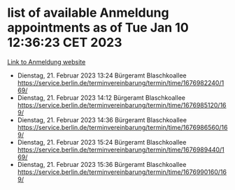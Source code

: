 # list of available Anmeldung appointments as of Tue Jan 10 12:36:23 CET 2023
[Link to Anmeldung website](https://service.berlin.de/terminvereinbarung/termin/tag.php?termin=0&anliegen[]=120686&dienstleisterlist=122210,122217,327316,122219,327312,122227,327314,122231,327346,122243,327348,122252,329742,122260,329745,122262,329748,122254,329751,122271,327278,122273,327274,122277,327276,330436,122280,327294,122282,327290,122284,327292,327539,122291,327270,122285,327266,122286,327264,122296,327268,150230,329760,122301,327282,122297,327286,122294,327284,122312,329763,122314,329775,122304,327330,122311,327334,122309,327332,122281,327352,122279,329772,122276,327324,122274,327326,122267,329766,122246,327318,122251,327320,122257,327322,122208,327298,122226,327300,121362,121364&herkunft=http%3A%2F%2Fservice.berlin.de%2Fdienstleistung%2F120686%2F)
- Dienstag, 21. Februar 2023 13:24 Bürgeramt Blaschkoallee https://service.berlin.de/terminvereinbarung/termin/time/1676982240/169/
- Dienstag, 21. Februar 2023 14:12 Bürgeramt Blaschkoallee https://service.berlin.de/terminvereinbarung/termin/time/1676985120/169/
- Dienstag, 21. Februar 2023 14:36 Bürgeramt Blaschkoallee https://service.berlin.de/terminvereinbarung/termin/time/1676986560/169/
- Dienstag, 21. Februar 2023 15:24 Bürgeramt Blaschkoallee https://service.berlin.de/terminvereinbarung/termin/time/1676989440/169/
- Dienstag, 21. Februar 2023 15:36 Bürgeramt Blaschkoallee https://service.berlin.de/terminvereinbarung/termin/time/1676990160/169/
